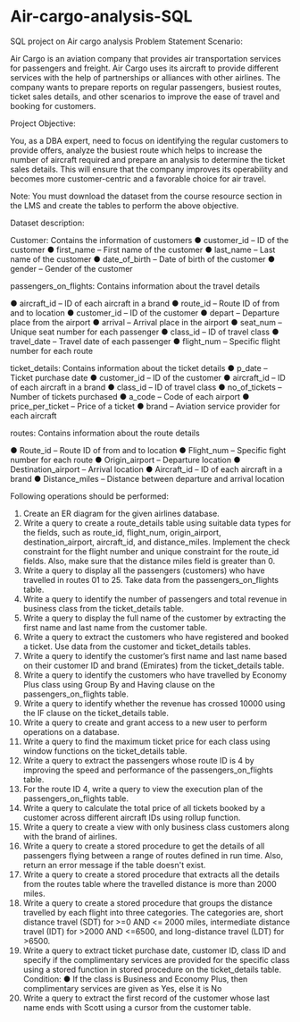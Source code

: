 # Air-cargo-analysis-SQL
SQL project on Air cargo analysis
Problem Statement Scenario:

Air Cargo is an aviation company that provides air transportation services for
passengers and freight. Air Cargo uses its aircraft to provide different services with
the help of partnerships or alliances with other airlines. The company wants to
prepare reports on regular passengers, busiest routes, ticket sales details, and
other scenarios to improve the ease of travel and booking for customers.
 
Project Objective:

You, as a DBA expert, need to focus on identifying the regular customers to provide offers, analyze the busiest route which helps to increase the number of aircraft required and prepare an analysis to determine the ticket sales details. This will ensure that the company improves its operability and becomes more customer-centric and a favorable choice for air travel.

Note: You must download the dataset from the course resource section in the LMS and create the tables to perform the above objective.



Dataset description:

Customer: Contains the information of customers
●	customer_id – ID of the customer
●	first_name – First name of the customer
●	last_name – Last name of the customer
●	date_of_birth – Date of birth of the customer
●	gender – Gender of the customer


passengers_on_flights: Contains information about the travel details

●	aircraft_id – ID of each aircraft in a brand
●	route_id – Route ID of from and to location
●	customer_id – ID of the customer
●	depart – Departure place from the airport
●	arrival – Arrival place in the airport
●	seat_num – Unique seat number for each passenger
●	class_id – ID of travel class
●	travel_date – Travel date of each passenger
●	flight_num – Specific flight number for each route


ticket_details: Contains information about the ticket details
●	p_date – Ticket purchase date 
●	customer_id – ID of the customer
●	aircraft_id – ID of each aircraft in a brand
●	class_id – ID of travel class
●	no_of_tickets – Number of tickets purchased
●	a_code – Code of each airport
●	price_per_ticket – Price of a ticket
●	brand – Aviation service provider for each aircraft

routes: Contains information about the route details

●	Route_id – Route ID of from and to location 
●	Flight_num – Specific fight number for each route
●	Origin_airport – Departure location
●	Destination_airport – Arrival location
●	Aircraft_id – ID of each aircraft in a brand
●	Distance_miles – Distance between departure and arrival location



Following operations should be performed:

1.	Create an ER diagram for the given airlines database.
2.	Write a query to create a route_details table using suitable data types for the fields, such as route_id, flight_num, origin_airport, destination_airport, aircraft_id, and distance_miles. Implement the check constraint for the flight number and unique constraint for the route_id fields. Also, make sure that the distance miles field is greater than 0. 
3.	Write a query to display all the passengers (customers) who have travelled in routes 01 to 25. Take data from the passengers_on_flights table.
4.	Write a query to identify the number of passengers and total revenue in business class from the ticket_details table.
5.	Write a query to display the full name of the customer by extracting the first name and last name from the customer table.
6.	Write a query to extract the customers who have registered and booked a ticket. Use data from the customer and ticket_details tables.
7.	Write a query to identify the customer’s first name and last name based on their customer ID and brand (Emirates) from the ticket_details table.
8.	Write a query to identify the customers who have travelled by Economy Plus class using Group By and Having clause on the passengers_on_flights table. 
9.	Write a query to identify whether the revenue has crossed 10000 using the IF clause on the ticket_details table.
10.	Write a query to create and grant access to a new user to perform operations on a database.
11.	Write a query to find the maximum ticket price for each class using window functions on the ticket_details table. 
12.	Write a query to extract the passengers whose route ID is 4 by improving the speed and performance of the passengers_on_flights table.
13.	 For the route ID 4, write a query to view the execution plan of the passengers_on_flights table.
14.	Write a query to calculate the total price of all tickets booked by a customer across different aircraft IDs using rollup function. 
15.	Write a query to create a view with only business class customers along with the brand of airlines. 
16.	Write a query to create a stored procedure to get the details of all passengers flying between a range of routes defined in run time. Also, return an error message if the table doesn't exist.
17.	Write a query to create a stored procedure that extracts all the details from the routes table where the travelled distance is more than 2000 miles.
18.	Write a query to create a stored procedure that groups the distance travelled by each flight into three categories. The categories are, short distance travel (SDT) for >=0 AND <= 2000 miles, intermediate distance travel (IDT) for >2000 AND <=6500, and long-distance travel (LDT) for >6500.
19.	Write a query to extract ticket purchase date, customer ID, class ID and specify if the complimentary services are provided for the specific class using a stored function in stored procedure on the ticket_details table. 
Condition: 
●	If the class is Business and Economy Plus, then complimentary services are given as Yes, else it is No
20.	Write a query to extract the first record of the customer whose last name ends with Scott using a cursor from the customer table.




